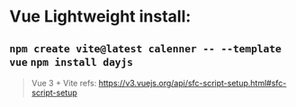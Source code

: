 # Vue Lightweight install:
  `npm create vite@latest calenner -- --template vue`
  `npm install dayjs`
---
> Vue 3 + Vite refs: https://v3.vuejs.org/api/sfc-script-setup.html#sfc-script-setup
